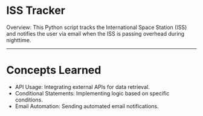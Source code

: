 # ISS Tracker
Overview: This Python script tracks the International Space Station (ISS) and notifies the user via email when the ISS is passing overhead during nighttime.

---
# Concepts Learned
- API Usage: Integrating external APIs for data retrieval.
- Conditional Statements: Implementing logic based on specific conditions.
- Email Automation: Sending automated email notifications.